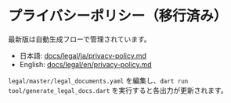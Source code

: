 # プライバシーポリシー（移行済み）

最新版は自動生成フローで管理されています。

- 日本語: [docs/legal/ja/privacy-policy.md](docs/legal/ja/privacy-policy.md)
- English: [docs/legal/en/privacy-policy.md](docs/legal/en/privacy-policy.md)

`legal/master/legal_documents.yaml` を編集し、`dart run tool/generate_legal_docs.dart` を実行すると各出力が更新されます。
